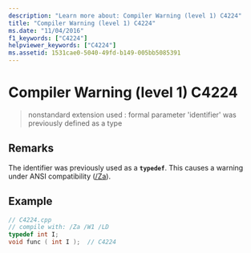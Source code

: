 ```yaml
---
description: "Learn more about: Compiler Warning (level 1) C4224"
title: "Compiler Warning (level 1) C4224"
ms.date: "11/04/2016"
f1_keywords: ["C4224"]
helpviewer_keywords: ["C4224"]
ms.assetid: 1531cae0-5040-49fd-b149-005bb5085391
---
```

# Compiler Warning (level 1) C4224

> nonstandard extension used : formal parameter 'identifier' was previously defined as a type

## Remarks

The identifier was previously used as a **`typedef`**. This causes a warning under ANSI compatibility ([/Za](../../build/reference/za-ze-disable-language-extensions.md)).

## Example

```cpp
// C4224.cpp
// compile with: /Za /W1 /LD
typedef int I;
void func ( int I );  // C4224
```
